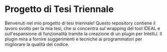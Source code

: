 # Progetto di Tesi Triennale
Benvenuti nel mio progetto di tesi triennale! Questo repository contiene il lavoro svolto per la mia tesi, che si concentra sul wrapping del tool IDEAL e sull'espansione di funzionalità tramite la creazione di un plugin per IntelliJ. Il plugin mira a fornire suggerimenti e tecniche ai programmatori per migliorare la qualità del codice.
